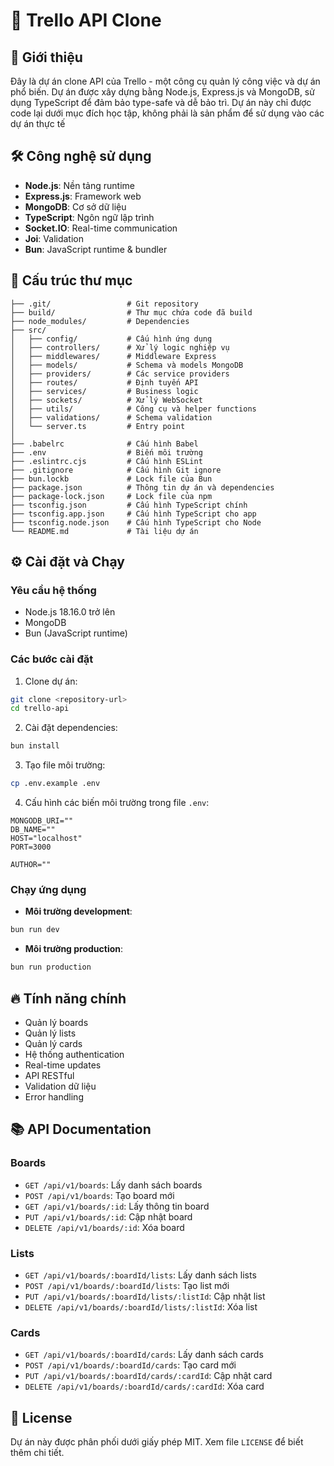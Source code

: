# 🚀 Trello API Clone

## 📝 Giới thiệu

Đây là dự án clone API của Trello - một công cụ quản lý công việc và dự án phổ biến. Dự án được xây dựng bằng Node.js, Express.js và MongoDB, sử dụng TypeScript để đảm bảo type-safe và dễ bảo trì.
Dự án này chỉ được code lại dưới mục đích học tập, không phải là sản phẩm để sử dụng vào các dự án thực tế

## 🛠️ Công nghệ sử dụng

- **Node.js**: Nền tảng runtime
- **Express.js**: Framework web
- **MongoDB**: Cơ sở dữ liệu
- **TypeScript**: Ngôn ngữ lập trình
- **Socket.IO**: Real-time communication
- **Joi**: Validation
- **Bun**: JavaScript runtime & bundler

## 📁 Cấu trúc thư mục

```
├── .git/                 # Git repository
├── build/                # Thư mục chứa code đã build
├── node_modules/         # Dependencies
├── src/
│   ├── config/           # Cấu hình ứng dụng
│   ├── controllers/      # Xử lý logic nghiệp vụ
│   ├── middlewares/      # Middleware Express
│   ├── models/           # Schema và models MongoDB
│   ├── providers/        # Các service providers
│   ├── routes/           # Định tuyến API
│   ├── services/         # Business logic
│   ├── sockets/          # Xử lý WebSocket
│   ├── utils/            # Công cụ và helper functions
│   ├── validations/      # Schema validation
│   └── server.ts         # Entry point
│
├── .babelrc              # Cấu hình Babel
├── .env                  # Biến môi trường
├── .eslintrc.cjs         # Cấu hình ESLint
├── .gitignore            # Cấu hình Git ignore
├── bun.lockb             # Lock file của Bun
├── package.json          # Thông tin dự án và dependencies
├── package-lock.json     # Lock file của npm
├── tsconfig.json         # Cấu hình TypeScript chính
├── tsconfig.app.json     # Cấu hình TypeScript cho app
├── tsconfig.node.json    # Cấu hình TypeScript cho Node
└── README.md             # Tài liệu dự án
```

## ⚙️ Cài đặt và Chạy

### Yêu cầu hệ thống

- Node.js 18.16.0 trở lên
- MongoDB
- Bun (JavaScript runtime)

### Các bước cài đặt

1. Clone dự án:

```bash
git clone <repository-url>
cd trello-api
```

2. Cài đặt dependencies:

```bash
bun install
```

3. Tạo file môi trường:

```bash
cp .env.example .env
```

4. Cấu hình các biến môi trường trong file `.env`:

```env
MONGODB_URI=""
DB_NAME=""
HOST="localhost"
PORT=3000

AUTHOR=""
```

### Chạy ứng dụng

- **Môi trường development**:

```bash
bun run dev
```

- **Môi trường production**:

```bash
bun run production
```

## 🔥 Tính năng chính

- Quản lý boards
- Quản lý lists
- Quản lý cards
- Hệ thống authentication
- Real-time updates
- API RESTful
- Validation dữ liệu
- Error handling

## 📚 API Documentation

### Boards

- `GET /api/v1/boards`: Lấy danh sách boards
- `POST /api/v1/boards`: Tạo board mới
- `GET /api/v1/boards/:id`: Lấy thông tin board
- `PUT /api/v1/boards/:id`: Cập nhật board
- `DELETE /api/v1/boards/:id`: Xóa board

### Lists

- `GET /api/v1/boards/:boardId/lists`: Lấy danh sách lists
- `POST /api/v1/boards/:boardId/lists`: Tạo list mới
- `PUT /api/v1/boards/:boardId/lists/:listId`: Cập nhật list
- `DELETE /api/v1/boards/:boardId/lists/:listId`: Xóa list

### Cards

- `GET /api/v1/boards/:boardId/cards`: Lấy danh sách cards
- `POST /api/v1/boards/:boardId/cards`: Tạo card mới
- `PUT /api/v1/boards/:boardId/cards/:cardId`: Cập nhật card
- `DELETE /api/v1/boards/:boardId/cards/:cardId`: Xóa card

## 📄 License

Dự án này được phân phối dưới giấy phép MIT. Xem file `LICENSE` để biết thêm chi tiết.
